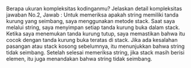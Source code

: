 Berapa ukuran kompleksitas kodinganmu? Jelaskan detail kompleksitas jawaban No.2, 
Jawab : Untuk memeriksa apakah string memiliki tanda kurung yang seimbang, saya menggunakan metode stack. Saat saya melalui string, saya menyimpan setiap tanda kurung buka dalam stack. Ketika saya menemukan tanda kurung tutup, saya memastikan bahwa itu cocok dengan tanda kurung buka teratas di stack. Jika ada kesalahan pasangan atau stack kosong sebelumnya, itu menunjukkan bahwa string tidak seimbang. Setelah selesai memeriksa string, jika stack masih berisi elemen, itu juga menandakan bahwa string tidak seimbang.
